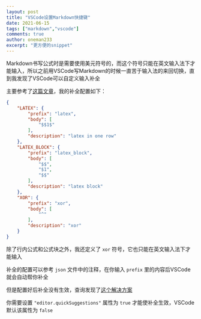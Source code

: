 ```yaml
---
layout: post
title: "VSCode设置Markdown快捷键"
date: 2021-06-15
tags: ["markdown","vscode"]
comments: true
author: oneman233
excerpt: "更方便的snippet"
---
```


Markdown书写公式时是需要使用美元符号的，而这个符号只能在英文输入法下才能输入，所以之前用VSCode写Markdown的时候一直苦于输入法的来回切换，直到我发现了VSCode可以自定义输入补全

主要参考了[这篇文章](https://bbs.huaweicloud.com/blogs/208290)，我的补全配置如下：

```json
{
	"LATEX": {
		"prefix": "latex",
		"body": [
			"$$1$"
		],
		"description": "latex in one row"
	},
	"LATEX_BLOCK": {
		"prefix": "latex_block",
		"body": [
			"$$",
			"$1",
			"$$"
		],
		"description": "latex block"
	},
	"XOR": {
		"prefix": "xor",
		"body": [
			"^"
		],
		"description": "xor"
	}
}
```

除了行内公式和公式块之外，我还定义了 `xor` 符号，它也只能在英文输入法下才能输入

补全的配置可以参考 `json` 文件中的注释，在你输入 `prefix` 里的内容后VSCode就会自动帮你补全

但是配置好后补全没有生效，查询发现了[这个解决方案](https://github.com/Microsoft/vscode/issues/28048)

你需要设置 `"editor.quickSuggestions"` 属性为 `true` 才能使补全生效，VSCode默认该属性为 `false`